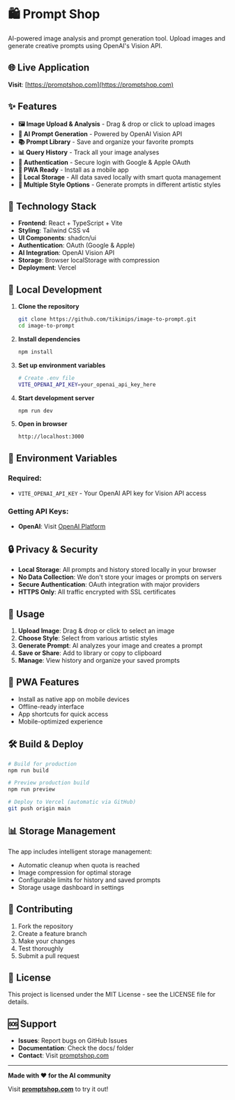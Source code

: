 # 🛍️ Prompt Shop

AI-powered image analysis and prompt generation tool. Upload images and generate creative prompts using OpenAI's Vision API.

## 🌐 Live Application

**Visit**: [https://promptshop.com](https://promptshop.com)

## ✨ Features

- **🖼️ Image Upload & Analysis** - Drag & drop or click to upload images
- **🤖 AI Prompt Generation** - Powered by OpenAI Vision API
- **📚 Prompt Library** - Save and organize your favorite prompts
- **📊 Query History** - Track all your image analyses
- **🔐 Authentication** - Secure login with Google & Apple OAuth
- **📱 PWA Ready** - Install as a mobile app
- **💾 Local Storage** - All data saved locally with smart quota management
- **🎨 Multiple Style Options** - Generate prompts in different artistic styles

## 🚀 Technology Stack

- **Frontend**: React + TypeScript + Vite
- **Styling**: Tailwind CSS v4
- **UI Components**: shadcn/ui
- **Authentication**: OAuth (Google & Apple)
- **AI Integration**: OpenAI Vision API
- **Storage**: Browser localStorage with compression
- **Deployment**: Vercel

## 🔧 Local Development

1. **Clone the repository**
   ```bash
   git clone https://github.com/tikimips/image-to-prompt.git
   cd image-to-prompt
   ```

2. **Install dependencies**
   ```bash
   npm install
   ```

3. **Set up environment variables**
   ```bash
   # Create .env file
   VITE_OPENAI_API_KEY=your_openai_api_key_here
   ```

4. **Start development server**
   ```bash
   npm run dev
   ```

5. **Open in browser**
   ```
   http://localhost:3000
   ```

## 📝 Environment Variables

### Required:
- `VITE_OPENAI_API_KEY` - Your OpenAI API key for Vision API access

### Getting API Keys:
- **OpenAI**: Visit [OpenAI Platform](https://platform.openai.com/api-keys)

## 🔒 Privacy & Security

- **Local Storage**: All prompts and history stored locally in your browser
- **No Data Collection**: We don't store your images or prompts on servers
- **Secure Authentication**: OAuth integration with major providers
- **HTTPS Only**: All traffic encrypted with SSL certificates

## 🎯 Usage

1. **Upload Image**: Drag & drop or click to select an image
2. **Choose Style**: Select from various artistic styles
3. **Generate Prompt**: AI analyzes your image and creates a prompt
4. **Save or Share**: Add to library or copy to clipboard
5. **Manage**: View history and organize your saved prompts

## 📱 PWA Features

- Install as native app on mobile devices
- Offline-ready interface
- App shortcuts for quick access
- Mobile-optimized experience

## 🛠️ Build & Deploy

```bash
# Build for production
npm run build

# Preview production build
npm run preview

# Deploy to Vercel (automatic via GitHub)
git push origin main
```

## 📊 Storage Management

The app includes intelligent storage management:
- Automatic cleanup when quota is reached
- Image compression for optimal storage
- Configurable limits for history and saved prompts
- Storage usage dashboard in settings

## 🤝 Contributing

1. Fork the repository
2. Create a feature branch
3. Make your changes
4. Test thoroughly
5. Submit a pull request

## 📄 License

This project is licensed under the MIT License - see the LICENSE file for details.

## 🆘 Support

- **Issues**: Report bugs on GitHub Issues
- **Documentation**: Check the docs/ folder
- **Contact**: Visit [promptshop.com](https://promptshop.com)

---

**Made with ❤️ for the AI community**

Visit **[promptshop.com](https://promptshop.com)** to try it out!
